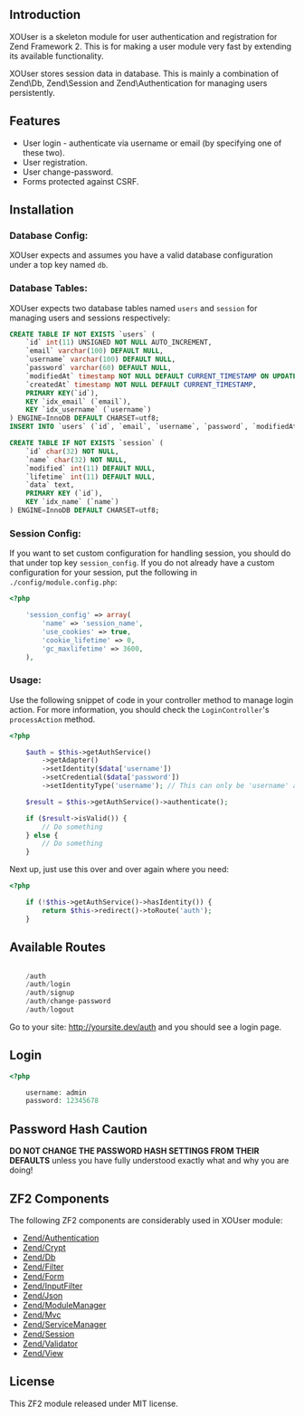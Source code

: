 Introduction
------------

XOUser is a skeleton module for user authentication and registration for Zend Framework 2. This is for making a user module very fast by extending its available functionality.

XOUser stores session data in database. This is mainly a combination of Zend\Db, Zend\Session and Zend\Authentication for managing users persistently.


Features
--------

* User login - authenticate via username or email (by specifying one of these two).
* User registration.
* User change-password.
* Forms protected against CSRF.

Installation
------------

### Database Config:

XOUser expects and assumes you have a valid database configuration under a top key named `db`.

### Database Tables:

XOUser expects two database tables named `users` and `session` for managing users and sessions respectively:

```sql
CREATE TABLE IF NOT EXISTS `users` (
	`id` int(11) UNSIGNED NOT NULL AUTO_INCREMENT,
	`email` varchar(100) DEFAULT NULL,
	`username` varchar(100) DEFAULT NULL,
	`password` varchar(60) DEFAULT NULL,
	`modifiedAt` timestamp NOT NULL DEFAULT CURRENT_TIMESTAMP ON UPDATE CURRENT_TIMESTAMP,
	`createdAt` timestamp NOT NULL DEFAULT CURRENT_TIMESTAMP,
	PRIMARY KEY(`id`),
	KEY `idx_email` (`email`), 
	KEY `idx_username` (`username`)
) ENGINE=InnoDB DEFAULT CHARSET=utf8;
INSERT INTO `users` (`id`, `email`, `username`, `password`, `modifiedAt`, `createdAt`) VALUES (1, 'admin@gmail.com', 'admin', '$2y$10$iMDN8kS81DAdHy9/zNd3we2ChPwhy2bTkVIsCyHpNtaNZl9zUuyxG', '0000-00-00 00:00:00', '0000-00-00 00:00:00');

CREATE TABLE IF NOT EXISTS `session` (
	`id` char(32) NOT NULL,
	`name` char(32) NOT NULL,
	`modified` int(11) DEFAULT NULL,
	`lifetime` int(11) DEFAULT NULL,
	`data` text,
	PRIMARY KEY (`id`),
	KEY `idx_name` (`name`)
) ENGINE=InnoDB DEFAULT CHARSET=utf8;

```

### Session Config:

If you want to set custom configuration for handling session, you should do that under top key `session_config`. If you do not already have a custom configuration for your session, put the following in `./config/module.config.php`:

```php
<?php

	'session_config' => array(
		'name' => 'session_name',
        'use_cookies' => true,
        'cookie_lifetime' => 0,
        'gc_maxlifetime' => 3600,
	),

```

### Usage:

Use the following snippet of code in your controller method to manage login action. For more information, you should check the `LoginController`'s `processAction` method. 

```php
<?php

	$auth = $this->getAuthService()
		->getAdapter()
		->setIdentity($data['username'])
		->setCredential($data['password'])
		->setIdentityType('username'); // This can only be 'username' and 'email'

	$result = $this->getAuthService()->authenticate();

    if ($result->isValid()) {
        // Do something
    } else {
		// Do something
    } 

```

Next up, just use this over and over again where you need:

```php
<?php

	if (!$this->getAuthService()->hasIdentity()) {
		return $this->redirect()->toRoute('auth');
	}	
```

Available Routes
----------------

```php

	/auth 	
	/auth/login
	/auth/signup
	/auth/change-password
	/auth/logout

```

Go to your site: http://yoursite.dev/auth and you should see a login page.


Login
-----

```php
<?php

	username: admin
	password: 12345678

```

Password Hash Caution
---------------------

**DO NOT CHANGE THE PASSWORD HASH SETTINGS FROM THEIR DEFAULTS** unless you
have fully understood exactly what and why you are doing!

ZF2 Components
--------------

The following ZF2 components are considerably used in XOUser module:

* [Zend/Authentication](https://framework.zend.com/manual/2.4/en/modules/zend.authentication.intro.html)
* [Zend/Crypt](https://framework.zend.com/manual/2.4/en/modules/zend.crypt.introduction.html)
* [Zend/Db](https://framework.zend.com/manual/2.4/en/modules/zend.db.adapter.html)
* [Zend/Filter](https://framework.zend.com/manual/2.4/en/modules/zend.filter.html)
* [Zend/Form](https://framework.zend.com/manual/2.4/en/modules/zend.form.intro.html)
* [Zend/InputFilter](https://framework.zend.com/manual/2.4/en/modules/zend.input-filter.intro.html)
* [Zend/Json](https://framework.zend.com/manual/2.4/en/modules/zend.json.introduction.html)
* [Zend/ModuleManager](https://framework.zend.com/manual/2.4/en/modules/zend.module-manager.intro.html)
* [Zend/Mvc](https://framework.zend.com/manual/2.4/en/modules/zend.mvc.intro.html)
* [Zend/ServiceManager](https://framework.zend.com/manual/2.4/en/modules/zend.service-manager.html)
* [Zend/Session](https://framework.zend.com/manual/2.4/en/modules/zend.session.config.html)
* [Zend/Validator](https://framework.zend.com/manual/2.4/en/modules/zend.validator.html)
* [Zend/View](https://framework.zend.com/manual/2.4/en/modules/zend.view.quick-start.html)

License
-------

This ZF2 module released under MIT license.

